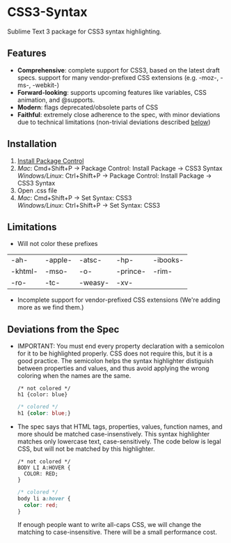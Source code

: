 CSS3-Syntax
===========

Sublime Text 3 package for CSS3 syntax highlighting.

## Features
* __Comprehensive__: complete support for CSS3, based on the latest draft
  specs. support for many vendor-prefixed CSS extensions (e.g. -moz-, -ms-,
  -webkit-)
* __Forward-looking__: supports upcoming features like variables, CSS animation,
  and @supports.
* __Modern__: flags deprecated/obsolete parts of CSS
* __Faithful__: extremely close adherence to the spec, with minor deviations
  due to technical limitations (non-trivial deviations described [below](http://www.google.com))

## Installation
1. [Install Package Control](https://sublime.wbond.net/installation)
2. _Mac_: Cmd+Shift+P → Package Control: Install Package → CSS3 Syntax<br>
   _Windows/Linux_: Ctrl+Shift+P → Package Control: Install Package → CSS3 Syntax
3. Open .css file
4. _Mac_: Cmd+Shift+P → Set Syntax: CSS3<br>
   _Windows/Linux_: Ctrl+Shift+P → Set Syntax: CSS3

## Limitations
* Will not color these prefixes
<table>
    <tr>
        <td>-ah-</td>
        <td>-apple-</td>
        <td>-atsc-</td>
        <td>-hp-</td>
        <td>-ibooks-</td>
    </tr>
    <tr>
        <td>-khtml-</td>
        <td>-mso-</td>
        <td>-o-</td>
        <td>-prince-</td>
        <td>-rim-</td>
    </tr>
    <tr>
        <td>-ro-</td>
        <td>-tc-</td>
        <td>-weasy-</td>
        <td>-xv-</td>
        <td></td>
    </tr>
</table>

* Incomplete support for vendor-prefixed CSS extensions (We're adding
  more as we find them.)

## Deviations from the Spec
* IMPORTANT: You must end every property declaration with a semicolon
  for it to be highlighted properly. CSS does not require this, but
  it is a good practice. The semicolon helps the syntax highlighter
  distiguish between properties and values, and thus avoid applying
  the wrong coloring when the names are the same.<br>
  ```
  /* not colored */
  h1 {color: blue}
  ```

  ```css
  /* colored */
  h1 {color: blue;}
  ```
* The spec says that HTML tags, properties, values, function names,
  and more should be matched case-insenstively. This syntax highlighter
  matches only lowercase text, case-sensitively. The code below is
  legal CSS, but will not be matched by this highlighter.
  ```
  /* not colored */
  BODY LI A:HOVER {
    COLOR: RED;
  }

  ```
  ```css
  /* colored */
  body li a:hover {
    color: red;
  }
  ```
  If enough people want to write all-caps CSS, we will change the
  matching to case-insensitive. There will be a small performance
  cost.
